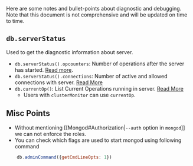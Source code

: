 Here are some notes and bullet-points about diagnostic and debugging. Note that this document is not comprehensive and will be updated on time to time.

## `db.serverStatus`

Used to get the diagnostic information about server.

- `db.serverStatus().opcounters`: Number of operations after the server has started. [Read more](https://www.mongodb.com/docs/v5.0/reference/command/serverStatus/#std-label-server-status-output).
- `db.serverStatus().connections`: Number of active and allowed connections with server. [Read More](https://www.mongodb.com/docs/v5.0/reference/command/serverStatus/#connections)
- `db.currentOp()`: List Current Operations running in server. [Read More](https://www.mongodb.com/docs/v4.4/reference/operator/aggregation/currentOp/)
    - Users with `clusterMonitor` can use `currentOp`.

## Misc Points

- Without mentioning [[Mongod#Authorization|`--auth` option in `mongod`]] we can not enforce the roles.
- You can check which flags are used to start mongod using following command
```js
	db.adminCommand({getCmdLineOpts: 1})
```